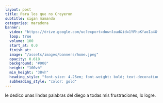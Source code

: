 ```yaml
---
layout: post
title: Para los que no Creyeron
subtitle: sigan mamando
categories: maradona
banner:
  video: "https://drive.google.com/uc?export=download&id=1YFhpKfaoIa4GfQPXnOcevtvb0Vhr4spl"
  loop: true
  volume: 100
  start_at: 0.0
  finish_at: 
  image: "/assets/images/banners/home.jpeg"
  opacity: 0.618
  background: "#000"
  height: "100vh"
  min_height: "38vh"
  heading_style: "font-size: 4.25em; font-weight: bold; text-decoration: underline"
  subheading_style: "color: gold"
---
```

le dedico unas lindas palabras del diego a todas mis frustraciones, lo logre.
